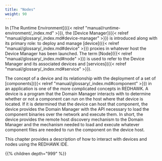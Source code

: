 ```yaml
---
title: "Nodes"
weight: 90
---
```

In [The Runtime Environment]({{< relref "manual/runtime-environment/_index.md" >}}), the [Device Manager]({{< relref "manual/glossary/_index.md#device-manager" >}}) is introduced along with its primary role: to deploy and manage [device]({{< relref "manual/glossary/_index.md#device" >}}) proxies in whatever host the Device Manager has been launched. The term [Node]({{< relref "manual/glossary/_index.md#node" >}}) is used to refer to the Device Manager and its associated devices and [services]({{< relref "manual/glossary/_index.md#service" >}}).

The concept of a device and its relationship with the deployment of a set of [components]({{< relref "manual/glossary/_index.md#component" >}}) in an application is one of the more complicated concepts in REDHAWK. A device is a program that the Domain Manager interacts with to determine whether or not a component can run on the host where that device is located. If it is determined that the device can host that component, the device provides the Domain Manager with the API necessary to load the component binaries over the network and execute them. In short, the device provides the remote host discovery mechanism to the Domain Manager and the mechanism needed to load and execute whatever component files are needed to run the component on the device host.

This chapter provides a description of how to interact with devices and nodes using the REDHAWK IDE.

{{% children depth="999" %}}

